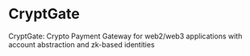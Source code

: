 # CryptGate
CryptGate: Crypto Payment Gateway for web2/web3 applications with account abstraction and zk-based identities
